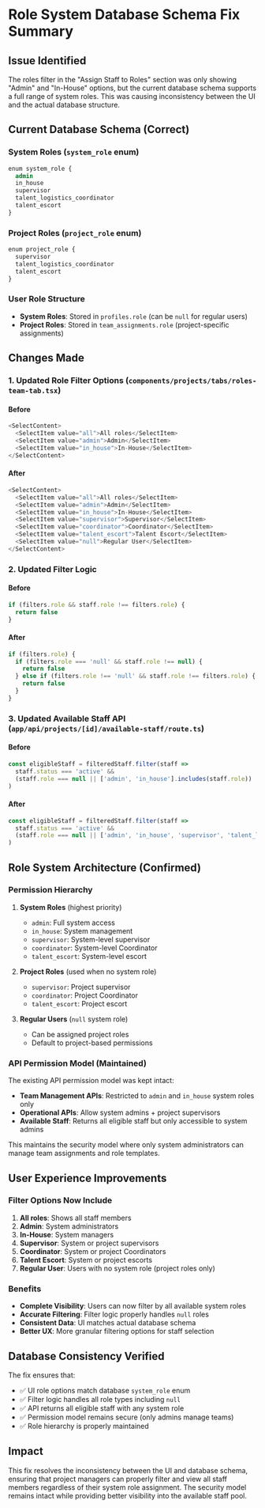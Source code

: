 # Role System Database Schema Fix Summary

## Issue Identified
The roles filter in the "Assign Staff to Roles" section was only showing "Admin" and "In-House" options, but the current database schema supports a full range of system roles. This was causing inconsistency between the UI and the actual database structure.

## Current Database Schema (Correct)

### System Roles (`system_role` enum)
```sql
enum system_role {
  admin
  in_house
  supervisor
  talent_logistics_coordinator
  talent_escort
}
```

### Project Roles (`project_role` enum)
```sql
enum project_role {
  supervisor
  talent_logistics_coordinator
  talent_escort
}
```

### User Role Structure
- **System Roles**: Stored in `profiles.role` (can be `null` for regular users)
- **Project Roles**: Stored in `team_assignments.role` (project-specific assignments)

## Changes Made

### 1. Updated Role Filter Options (`components/projects/tabs/roles-team-tab.tsx`)

#### Before
```typescript
<SelectContent>
  <SelectItem value="all">All roles</SelectItem>
  <SelectItem value="admin">Admin</SelectItem>
  <SelectItem value="in_house">In-House</SelectItem>
</SelectContent>
```

#### After
```typescript
<SelectContent>
  <SelectItem value="all">All roles</SelectItem>
  <SelectItem value="admin">Admin</SelectItem>
  <SelectItem value="in_house">In-House</SelectItem>
  <SelectItem value="supervisor">Supervisor</SelectItem>
  <SelectItem value="coordinator">Coordinator</SelectItem>
  <SelectItem value="talent_escort">Talent Escort</SelectItem>
  <SelectItem value="null">Regular User</SelectItem>
</SelectContent>
```

### 2. Updated Filter Logic

#### Before
```typescript
if (filters.role && staff.role !== filters.role) {
  return false
}
```

#### After
```typescript
if (filters.role) {
  if (filters.role === 'null' && staff.role !== null) {
    return false
  } else if (filters.role !== 'null' && staff.role !== filters.role) {
    return false
  }
}
```

### 3. Updated Available Staff API (`app/api/projects/[id]/available-staff/route.ts`)

#### Before
```typescript
const eligibleStaff = filteredStaff.filter(staff => 
  staff.status === 'active' && 
  (staff.role === null || ['admin', 'in_house'].includes(staff.role))
)
```

#### After
```typescript
const eligibleStaff = filteredStaff.filter(staff => 
  staff.status === 'active' && 
  (staff.role === null || ['admin', 'in_house', 'supervisor', 'talent_logistics_coordinator', 'talent_escort'].includes(staff.role))
)
```

## Role System Architecture (Confirmed)

### Permission Hierarchy
1. **System Roles** (highest priority)
   - `admin`: Full system access
   - `in_house`: System management
   - `supervisor`: System-level supervisor
   - `coordinator`: System-level Coordinator
   - `talent_escort`: System-level escort

2. **Project Roles** (used when no system role)
   - `supervisor`: Project supervisor
   - `coordinator`: Project Coordinator  
   - `talent_escort`: Project escort

3. **Regular Users** (`null` system role)
   - Can be assigned project roles
   - Default to project-based permissions

### API Permission Model (Maintained)
The existing API permission model was kept intact:

- **Team Management APIs**: Restricted to `admin` and `in_house` system roles only
- **Operational APIs**: Allow system admins + project supervisors
- **Available Staff**: Returns all eligible staff but only accessible to system admins

This maintains the security model where only system administrators can manage team assignments and role templates.

## User Experience Improvements

### Filter Options Now Include
1. **All roles**: Shows all staff members
2. **Admin**: System administrators
3. **In-House**: System managers
4. **Supervisor**: System or project supervisors
5. **Coordinator**: System or project Coordinators
6. **Talent Escort**: System or project escorts
7. **Regular User**: Users with no system role (project roles only)

### Benefits
- **Complete Visibility**: Users can now filter by all available system roles
- **Accurate Filtering**: Filter logic properly handles `null` roles
- **Consistent Data**: UI matches actual database schema
- **Better UX**: More granular filtering options for staff selection

## Database Consistency Verified

The fix ensures that:
- ✅ UI role options match database `system_role` enum
- ✅ Filter logic handles all role types including `null`
- ✅ API returns all eligible staff with any system role
- ✅ Permission model remains secure (only admins manage teams)
- ✅ Role hierarchy is properly maintained

## Impact

This fix resolves the inconsistency between the UI and database schema, ensuring that project managers can properly filter and view all staff members regardless of their system role assignment. The security model remains intact while providing better visibility into the available staff pool.